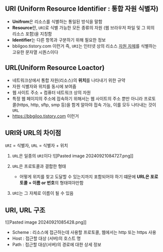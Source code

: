 ## URI (Uniform Resource Identifier : 통합 자원 식별자)
- **Unifrom**은 리소스를 식별하는 통일된 방식을 말함
- **Resource**란, `URI`로 식별 가능한 모든 종류의 자원 (웹 브라우저 파일 및 그 외의 리소스 포함)을 지칭함
- **Identifier**는 다른 항목과 구분하기 위해 필요한 정보
- bbilgoo.tistory.com  이런거 
즉, `URI`는 인터넷 상의 리소스 <U>자원 자체</U>를 식별하는 고유한 문자열 시퀀스이다 

## URL(Uniform Resource Loactor)
- 네트워크상에서 통합 자원(리소스)의 **위치**를 나타내기 위한 규약
- 자원 식별자와 위치를 동시에 보여줌 
- 웹 사이트 주소 + 컴퓨터 네트워크 상의 자원
- 특정 웹 페이지의 주소에 접속하기 위해서는 웹 사이트의 주소 뿐만 아니라 프로토콜(https, http, sftp, smp 등)을 함게 알아야 접속 가능, 이를 모두 나타내는 것이 `URL` 
- https://bbgiloo.tistory.com 이런거

## URI와 URL의 차이점 
`URI` = 식별자, `URL` = 식별자 + 위치
1. `URL`은 일종의 `URI`이다
 ![[Pasted image 20240921084727.png]]

2. `URL`은 프로토콜과 결합한 형태
	- 어떻게 위치를 찾고 도달할 수 있는지까지 포함되어야 하기 떄문에 **URL은 포로토콜 + 이름 or 번호**의 형태여야만함 
3. `URI`는 그 자체로 이름이 될 수 있음 

## URI, URL 구조 
![[Pasted image 20240921085428.png]]

- Scheme : 리소스에 접근하는데 사용할 프로토콜, 웹에서는 http 또는 https 사용
- Host : 접근할 대상 (서버)의 호스트 명
- Path : 접근할 대상(서버)의 경로에 대한 상세 정보 